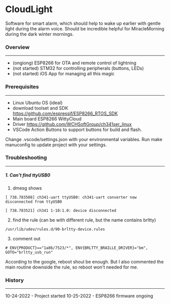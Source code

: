 CloudLight
===
Software for smart alarm, which should help to wake up earlier with gentle light during the alarm voice. 
Should be incredible helpful for MiracleMorning during the dark winter mornings.

### Overview
---
- (ongiong) ESP8266 for OTA and remote control of lightning
- (not started) STM32 for controlling peripherals (buttons, LEDs)
- (not started) iOS App for managing all this magic


### Prerequisites
---
- Linux Ubuntu OS (ideal)
- download toolset and SDK https://github.com/espressif/ESP8266_RTOS_SDK
- Main board ESP8266 WittyCloud
- Driver https://github.com/WCHSoftGroup/ch341ser_linux
- VSCode Action Buttons to support buttons for build and flash.

Change .vscode/settings.json with your environmental variables.
Run make manuconfig to update project with your settings.


### Troubleshooting
---
##### 1. Can't find ttyUSB0

1. dmesg shows
```
[ 738.783508] ch341-uart ttyUSB0: ch341-uart converter now disconnected from ttyUSB0

[ 738.783521] ch341 1-10:1.0: device disconnected

```

2. find the rule (can be with different rule, but the name contains brltty)

```
/usr/lib/udev/rules.d/90-brltty-device.rules

```

3. comment out

```
# ENV{PRODUCT}=="1a86/7523/*", ENV{BRLTTY_BRAILLE_DRIVER}="bm", GOTO="brltty_usb_run"

```

According to the google, reboot shoul be enough. But I also commented the main routine downside the rule, so reboot won't needed for me.

### History
---
10-24-2022 - Project started
10-25-2022 - ESP8266 firmware ongoing
